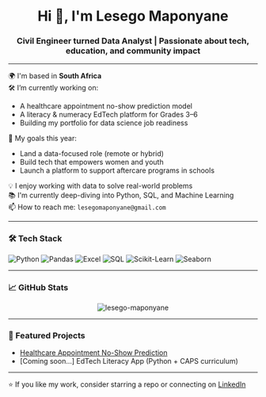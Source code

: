 <h1 align="center">Hi 👋, I'm Lesego Maponyane</h1>
<h3 align="center">Civil Engineer turned Data Analyst | Passionate about tech, education, and community impact</h3>

---

🌍 I'm based in **South Africa**  
🛠️ I’m currently working on:  
- A healthcare appointment no-show prediction model  
- A literacy & numeracy EdTech platform for Grades 3–6  
- Building my portfolio for data science job readiness

🎯 My goals this year:  
- Land a data-focused role (remote or hybrid)  
- Build tech that empowers women and youth  
- Launch a platform to support aftercare programs in schools

💡 I enjoy working with data to solve real-world problems  
📚 I'm currently deep-diving into Python, SQL, and Machine Learning  
📫 How to reach me: `lesegomaponyane@gmail.com`

---

### 🛠️ Tech Stack
![Python](https://img.shields.io/badge/Python-3776AB?style=for-the-badge&logo=python&logoColor=white)
![Pandas](https://img.shields.io/badge/Pandas-150458?style=for-the-badge&logo=pandas&logoColor=white)
![Excel](https://img.shields.io/badge/Excel-217346?style=for-the-badge&logo=microsoft-excel&logoColor=white)
![SQL](https://img.shields.io/badge/SQL-4479A1?style=for-the-badge&logo=postgresql&logoColor=white)
![Scikit-Learn](https://img.shields.io/badge/Scikit--Learn-F7931E?style=for-the-badge&logo=scikit-learn&logoColor=white)
![Seaborn](https://img.shields.io/badge/Seaborn-3776AB?style=for-the-badge&logoColor=white)

---

### 📈 GitHub Stats
<p align="center">
  <img src="https://github-readme-stats.vercel.app/api?username=lesego-maponyane&show_icons=true&theme=default&hide=issues&count_private=true" alt="lesego-maponyane" />
</p>

---

### 📌 Featured Projects
- [Healthcare Appointment No-Show Prediction](https://github.com/lesego-maponyane/healthcare-no-show-project)
- [Coming soon...] EdTech Literacy App (Python + CAPS curriculum)

---

⭐ If you like my work, consider starring a repo or connecting on [LinkedIn](https://www.linkedin.com/in/lesego-maponyane)


